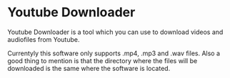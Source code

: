 # Youtube Downloader

Youtube Downloader is a tool which you can use to download videos and audiofiles from Youtube.

Currentyly this software only supports .mp4, .mp3 and .wav files. Also a good thing to mention is that the directory where the files will be downloaded is the same where the software is located. 

